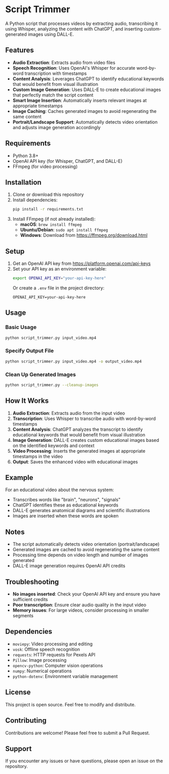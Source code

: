 # Script Trimmer

A Python script that processes videos by extracting audio, transcribing it using Whisper, analyzing the content with ChatGPT, and inserting custom-generated images using DALL-E.

## Features

- **Audio Extraction**: Extracts audio from video files
- **Speech Recognition**: Uses OpenAI's Whisper for accurate word-by-word transcription with timestamps
- **Content Analysis**: Leverages ChatGPT to identify educational keywords that would benefit from visual illustration
- **Custom Image Generation**: Uses DALL-E to create educational images that perfectly match the script content
- **Smart Image Insertion**: Automatically inserts relevant images at appropriate timestamps
- **Image Caching**: Caches generated images to avoid regenerating the same content
- **Portrait/Landscape Support**: Automatically detects video orientation and adjusts image generation accordingly

## Requirements

- Python 3.8+
- OpenAI API key (for Whisper, ChatGPT, and DALL-E)
- FFmpeg (for video processing)

## Installation

1. Clone or download this repository
2. Install dependencies:
   ```bash
   pip install -r requirements.txt
   ```
3. Install FFmpeg (if not already installed):
   - **macOS**: `brew install ffmpeg`
   - **Ubuntu/Debian**: `sudo apt install ffmpeg`
   - **Windows**: Download from https://ffmpeg.org/download.html

## Setup

1. Get an OpenAI API key from https://platform.openai.com/api-keys
2. Set your API key as an environment variable:
   ```bash
   export OPENAI_API_KEY="your-api-key-here"
   ```
   Or create a `.env` file in the project directory:
   ```
   OPENAI_API_KEY=your-api-key-here
   ```

## Usage

### Basic Usage

```bash
python script_trimmer.py input_video.mp4
```

### Specify Output File

```bash
python script_trimmer.py input_video.mp4 -o output_video.mp4
```

### Clean Up Generated Images

```bash
python script_trimmer.py --cleanup-images
```

## How It Works

1. **Audio Extraction**: Extracts audio from the input video
2. **Transcription**: Uses Whisper to transcribe audio with word-by-word timestamps
3. **Content Analysis**: ChatGPT analyzes the transcript to identify educational keywords that would benefit from visual illustration
4. **Image Generation**: DALL-E creates custom educational images based on the identified keywords and context
5. **Video Processing**: Inserts the generated images at appropriate timestamps in the video
6. **Output**: Saves the enhanced video with educational images

## Example

For an educational video about the nervous system:

- Transcribes words like "brain", "neurons", "signals"
- ChatGPT identifies these as educational keywords
- DALL-E generates anatomical diagrams and scientific illustrations
- Images are inserted when these words are spoken

## Notes

- The script automatically detects video orientation (portrait/landscape)
- Generated images are cached to avoid regenerating the same content
- Processing time depends on video length and number of images generated
- DALL-E image generation requires OpenAI API credits

## Troubleshooting

- **No images inserted**: Check your OpenAI API key and ensure you have sufficient credits
- **Poor transcription**: Ensure clear audio quality in the input video
- **Memory issues**: For large videos, consider processing in smaller segments

## Dependencies

- `moviepy`: Video processing and editing
- `vosk`: Offline speech recognition
- `requests`: HTTP requests for Pexels API
- `Pillow`: Image processing
- `opencv-python`: Computer vision operations
- `numpy`: Numerical operations
- `python-dotenv`: Environment variable management

## License

This project is open source. Feel free to modify and distribute.

## Contributing

Contributions are welcome! Please feel free to submit a Pull Request.

## Support

If you encounter any issues or have questions, please open an issue on the repository.
